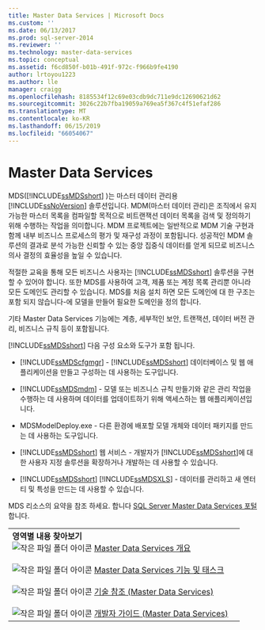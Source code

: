 ```yaml
---
title: Master Data Services | Microsoft Docs
ms.custom: ''
ms.date: 06/13/2017
ms.prod: sql-server-2014
ms.reviewer: ''
ms.technology: master-data-services
ms.topic: conceptual
ms.assetid: f6cd850f-b01b-491f-972c-f966b9fe4190
author: lrtoyou1223
ms.author: lle
manager: craigg
ms.openlocfilehash: 8185534f12c69e03cdb9dc711e9dc12690621d62
ms.sourcegitcommit: 3026c22b7fba19059a769ea5f367c4f51efaf286
ms.translationtype: MT
ms.contentlocale: ko-KR
ms.lasthandoff: 06/15/2019
ms.locfileid: "66054067"
---
```

# <a name="master-data-services"></a>Master  Data  Services
  MDS([!INCLUDE[ssMDSshort](../includes/ssmdsshort-md.md)] )는 마스터 데이터 관리용 [!INCLUDE[ssNoVersion](../includes/ssnoversion-md.md)] 솔루션입니다. MDM(마스터 데이터 관리)은 조직에서 유지 가능한 마스터 목록을 컴파일할 목적으로 비트랜잭션 데이터 목록을 검색 및 정의하기 위해 수행하는 작업을 의미합니다. MDM 프로젝트에는 일반적으로 MDM 기술 구현과 함께 내부 비즈니스 프로세스의 평가 및 재구성 과정이 포함됩니다. 성공적인 MDM 솔루션의 결과로 분석 가능한 신뢰할 수 있는 중앙 집중식 데이터를 얻게 되므로 비즈니스 의사 결정의 효율성을 높일 수 있습니다.  
  
 적절한 교육을 통해 모든 비즈니스 사용자는 [!INCLUDE[ssMDSshort](../includes/ssmdsshort-md.md)] 솔루션을 구현할 수 있어야 합니다. 또한 MDS를 사용하여 고객, 제품 또는 계정 목록 관리뿐 아니라 모든 도메인도 관리할 수 있습니다. MDS를 처음 설치 하면 모든 도메인에 대 한 구조는 포함 되지 않습니다-에 모델을 만들어 필요한 도메인을 정의 합니다.  
  
 기타 Master Data Services 기능에는 계층, 세부적인 보안, 트랜잭션, 데이터 버전 관리, 비즈니스 규칙 등이 포함됩니다.  
  
 [!INCLUDE[ssMDSshort](../includes/ssmdsshort-md.md)] 다음 구성 요소와 도구가 포함 됩니다.  
  
-   [!INCLUDE[ssMDScfgmgr](../includes/ssmdscfgmgr-md.md)] - [!INCLUDE[ssMDSshort](../includes/ssmdsshort-md.md)] 데이터베이스 및 웹 애플리케이션을 만들고 구성하는 데 사용하는 도구입니다.  
  
-   [!INCLUDE[ssMDSmdm](../includes/ssmdsmdm-md.md)] - 모델 또는 비즈니스 규칙 만들기와 같은 관리 작업을 수행하는 데 사용하며 데이터를 업데이트하기 위해 액세스하는 웹 애플리케이션입니다.  
  
-   MDSModelDeploy.exe - 다른 환경에 배포할 모델 개체와 데이터 패키지를 만드는 데 사용하는 도구입니다.  
  
-   [!INCLUDE[ssMDSshort](../includes/ssmdsshort-md.md)] 웹 서비스 - 개발자가 [!INCLUDE[ssMDSshort](../includes/ssmdsshort-md.md)]에 대한 사용자 지정 솔루션을 확장하거나 개발하는 데 사용할 수 있습니다.  
  
-   [!INCLUDE[ssMDSshort](../includes/ssmdsshort-md.md)] [!INCLUDE[ssMDSXLS](../includes/ssmdsxls-md.md)] - 데이터를 관리하고 새 엔터티 및 특성을 만드는 데 사용할 수 있습니다.  
  
 MDS 리소스의 요약을 참조 하세요. 합니다 [SQL Server Master Data Services 포털](https://go.microsoft.com/fwlink/?LinkID=214272)합니다.  
  
|||  
|-|-|  
|**영역별 내용 찾아보기**<br /> ![작은 파일 폴더 아이콘](../../2014/integration-services/media/filefolder-small.gif "작은 파일 폴더 아이콘") [Master Data Services 개요](master-data-services-overview-mds.md)<br /><br /> ![작은 파일 폴더 아이콘](../../2014/integration-services/media/filefolder-small.gif "작은 파일 폴더 아이콘") [Master Data Services 기능 및 태스크](../../2014/master-data-services/master-data-services-features-and-tasks.md)<br /><br /> ![작은 파일 폴더 아이콘](../../2014/integration-services/media/filefolder-small.gif "작은 파일 폴더 아이콘") [기술 참조 (Master Data Services)](technical-reference-master-data-services.md)<br /><br /> ![작은 파일 폴더 아이콘](../../2014/integration-services/media/filefolder-small.gif "작은 파일 폴더 아이콘") [개발자 가이드 (Master Data Services)](develop/master-data-services-developer-documentation.md)||  
  
  
